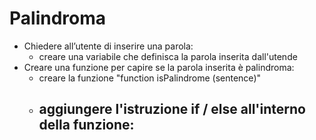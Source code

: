 # Palindroma
- Chiedere all’utente di inserire una parola:
    - creare una variabile che definisca la parola inserita dall'utende
- Creare una funzione per capire se la parola inserita è palindroma:
    - creare la funzione "function isPalindrome (sentence)"
    - aggiungere l'istruzione if / else all'interno della funzione:
        - 